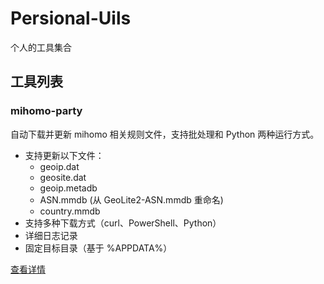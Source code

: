 # Persional-Uils
个人的工具集合

## 工具列表

### mihomo-party
自动下载并更新 mihomo 相关规则文件，支持批处理和 Python 两种运行方式。

- 支持更新以下文件：
  - geoip.dat
  - geosite.dat
  - geoip.metadb
  - ASN.mmdb (从 GeoLite2-ASN.mmdb 重命名)
  - country.mmdb
- 支持多种下载方式（curl、PowerShell、Python）
- 详细日志记录
- 固定目标目录（基于 %APPDATA%）

[查看详情](./mihomo-party/README.md)
